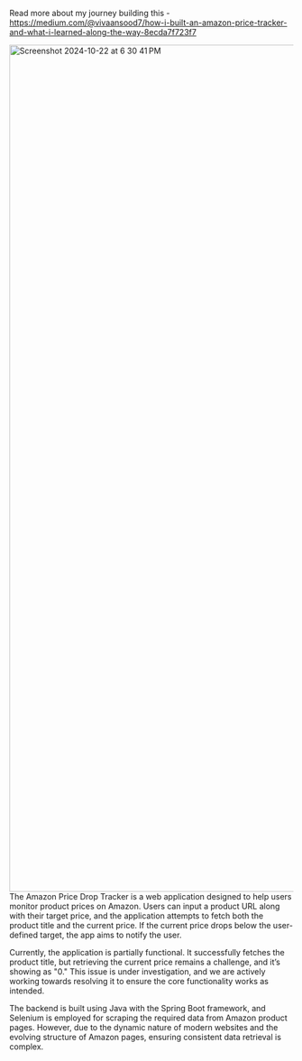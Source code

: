 Read more about my journey building this - https://medium.com/@vivaansood7/how-i-built-an-amazon-price-tracker-and-what-i-learned-along-the-way-8ecda7f723f7

<img width="1502" alt="Screenshot 2024-10-22 at 6 30 41 PM" src="https://github.com/user-attachments/assets/15c4e362-ca94-4883-9a98-c0bb7ff5bf32">
The Amazon Price Drop Tracker is a web application designed to help users monitor product prices on Amazon. Users can input a product URL along with their target price, and the application attempts to fetch both the product title and the current price. If the current price drops below the user-defined target, the app aims to notify the user.

Currently, the application is partially functional. It successfully fetches the product title, but retrieving the current price remains a challenge, and it’s showing as "0." This issue is under investigation, and we are actively working towards resolving it to ensure the core functionality works as intended.

The backend is built using Java with the Spring Boot framework, and Selenium is employed for scraping the required data from Amazon product pages. However, due to the dynamic nature of modern websites and the evolving structure of Amazon pages, ensuring consistent data retrieval is complex.

